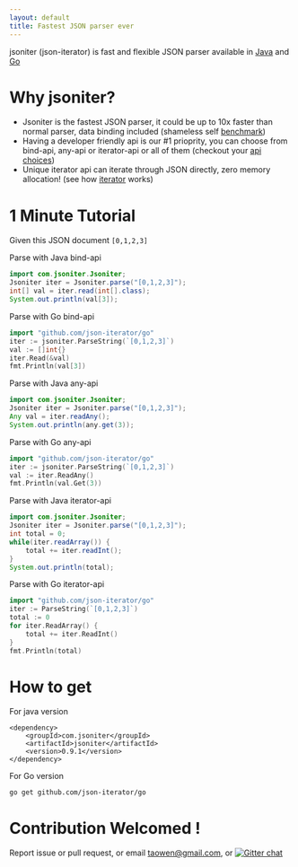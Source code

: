 ```yaml
---
layout: default
title: Fastest JSON parser ever
---
```


jsoniter (json-iterator) is fast and flexible JSON parser available in [Java](https://github.com/json-iterator/java) and [Go](https://github.com/json-iterator/go)

# Why jsoniter?

* Jsoniter is the fastest JSON parser, it could be up to 10x faster than normal parser, data binding included (shameless self [benchmark](/benchmark.html))
* Having a developer friendly api is our #1 prioprity, you can choose from bind-api, any-api or iterator-api or all of them (checkout your [api choices](/api.html))
* Unique iterator api can iterate through JSON directly, zero memory allocation! (see how [iterator](/api.html#iterator-api) works)

# 1 Minute Tutorial

Given this JSON document `[0,1,2,3]`

Parse with Java bind-api

```java
import com.jsoniter.Jsoniter;
Jsoniter iter = Jsoniter.parse("[0,1,2,3]");
int[] val = iter.read(int[].class);
System.out.println(val[3]);
```

Parse with Go bind-api

```go
import "github.com/json-iterator/go"
iter := jsoniter.ParseString(`[0,1,2,3]`)
val := []int{}
iter.Read(&val)
fmt.Println(val[3])
```

Parse with Java any-api

```java
import com.jsoniter.Jsoniter;
Jsoniter iter = Jsoniter.parse("[0,1,2,3]");
Any val = iter.readAny();
System.out.println(any.get(3));
```

Parse with Go any-api

```go
import "github.com/json-iterator/go"
iter := jsoniter.ParseString(`[0,1,2,3]`)
val := iter.ReadAny()
fmt.Println(val.Get(3))
```

Parse with Java iterator-api

```java
import com.jsoniter.Jsoniter;
Jsoniter iter = Jsoniter.parse("[0,1,2,3]");
int total = 0;
while(iter.readArray()) {
    total += iter.readInt();
}
System.out.println(total);
```

Parse with Go iterator-api

```go
import "github.com/json-iterator/go"
iter := ParseString(`[0,1,2,3]`)
total := 0
for iter.ReadArray() {
    total += iter.ReadInt()
}
fmt.Println(total)
```

# How to get

For java version

```
<dependency>
    <groupId>com.jsoniter</groupId>
    <artifactId>jsoniter</artifactId>
    <version>0.9.1</version>
</dependency>
```

For Go version

```
go get github.com/json-iterator/go
```

# Contribution Welcomed !

Report issue or pull request, or email taowen@gmail.com, or [![Gitter chat](https://badges.gitter.im/gitterHQ/gitter.png)](https://gitter.im/json-iterator/Lobby)
